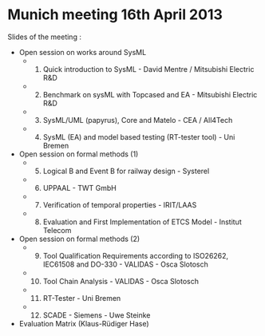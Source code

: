 Munich meeting 16th April 2013
================

Slides of the meeting :
* Open session on works around SysML 
    * 1. Quick introduction to SysML - David Mentre / Mitsubishi Electric R&D 
    * 2. Benchmark on sysML with Topcased and EA -  Mitsubishi Electric R&D 
    * 3. SysML/UML (papyrus), Core and Matelo - CEA / All4Tech 
    * 4. SysML (EA)  and model based testing (RT-tester tool) -  Uni Bremen 
* Open session on formal methods (1)
    * 5. Logical B and Event B for railway design - Systerel 
    * 6. UPPAAL -  TWT GmbH 
    * 7. Verification of temporal properties - IRIT/LAAS 
    * 8. Evaluation and First Implementation of ETCS Model - Institut Telecom 
* Open session on formal methods (2)
    * 9. Tool Qualification Requirements according to ISO26262, IEC61508 and DO-330  - VALIDAS - Osca Slotosch 
    * 10. Tool Chain Analysis - VALIDAS - Osca Slotosch 
    * 11. RT-Tester - Uni Bremen 
    * 12. SCADE  - Siemens - Uwe Steinke 
* Evaluation Matrix (Klaus-Rüdiger Hase)
